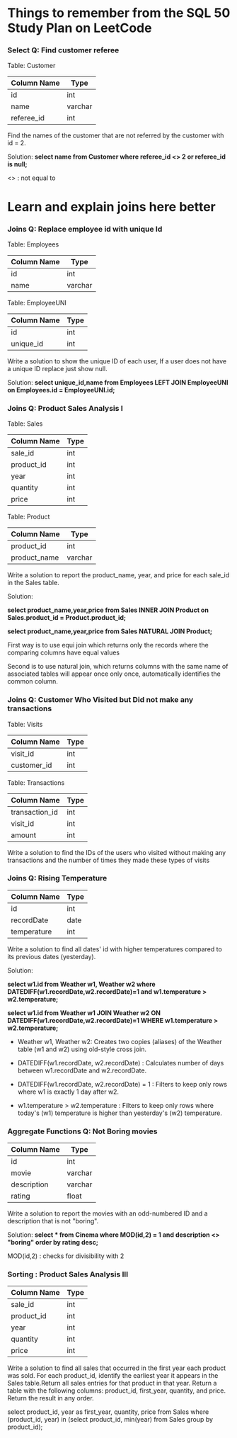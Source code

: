 # Things to remember from the SQL 50 Study Plan on LeetCode
### Select Q: Find customer referee
Table: Customer

| Column Name | Type    |
|-------------|---------|
| id          | int     |
| name        | varchar |
| referee_id  | int     |


Find the names of the customer that are not referred by the customer with id = 2.

Solution: 
**select name from Customer where referee_id <> 2 or referee_id is null;**

<> : not equal to 

# Learn and explain joins here better

### Joins Q: Replace employee id with unique Id 
Table: Employees

| Column Name   | Type    |
|---------------|---------|
| id            | int     |
| name          | varchar |


Table: EmployeeUNI

| Column Name   | Type    |
|---------------|---------|
| id            | int     |
| unique_id     | int     |

Write a solution to show the unique ID of each user, If a user does not have a unique ID replace just show null.

Solution:
**select unique_id,name from Employees LEFT JOIN EmployeeUNI on Employees.id = EmployeeUNI.id;**

### Joins Q: Product Sales Analysis I 
Table: Sales

| Column Name | Type  |
|-------------|-------|
| sale_id     | int   |
| product_id  | int   |
| year        | int   |
| quantity    | int   |
| price       | int   |

Table: Product

| Column Name  | Type    |
|--------------|---------|
| product_id   | int     |
| product_name | varchar |

Write a solution to report the product_name, year, and price for each sale_id in the Sales table.

Solution:

**select product_name,year,price from Sales INNER JOIN Product on Sales.product_id = Product.product_id;**

**select product_name,year,price from Sales NATURAL JOIN Product;**

First way is to use equi join which returns only the records where the comparing columns have equal values

Second is to use natural join, which returns columns with the same name of associated tables will appear once only once, automatically identifies the common column.

### Joins Q: Customer Who Visited but Did not make any transactions 
Table: Visits

| Column Name | Type    |
|-------------|---------|
| visit_id    | int     |
| customer_id | int     |

Table: Transactions

| Column Name    | Type    |
|----------------|---------|
| transaction_id | int     |
| visit_id       | int     |
| amount         | int     |


Write a solution to find the IDs of the users who visited without making any transactions and the number of times they made these types of visits



### Joins Q: Rising Temperature

|Column Name   | Type    |
|---------------|---------|
| id            | int     |
| recordDate    | date    |
| temperature   | int     |

Write a solution to find all dates' id with higher temperatures compared to its previous dates (yesterday).

Solution: 

**select w1.id from Weather w1, Weather w2 where DATEDIFF(w1.recordDate,w2.recordDate)=1 and w1.temperature > w2.temperature;**

**select w1.id from Weather w1 JOIN Weather w2 ON DATEDIFF(w1.recordDate,w2.recordDate)=1 WHERE w1.temperature > w2.temperature;**


- Weather w1, Weather w2: Creates two copies (aliases) of the Weather table (w1 and w2) using old-style cross join.

- DATEDIFF(w1.recordDate, w2.recordDate) : Calculates number of days between w1.recordDate and w2.recordDate.

- DATEDIFF(w1.recordDate, w2.recordDate) = 1	: Filters to keep only rows where w1 is exactly 1 day after w2.

- w1.temperature > w2.temperature	: Filters to keep only rows where today's (w1) temperature is higher than yesterday's (w2) temperature.

### Aggregate Functions Q: Not Boring movies

| Column Name    | Type     |
|----------------|----------|
| id             | int      |
| movie          | varchar  |
| description    | varchar  |
| rating         | float    |

Write a solution to report the movies with an odd-numbered ID and a description that is not "boring".

Solution:
**select * from Cinema where MOD(id,2) = 1 and description <> "boring" order by rating desc;**


MOD(id,2) : checks for divisibility with 2

### Sorting : Product Sales Analysis III 

| Column Name | Type  |
|-------------|-------|
| sale_id     | int   |
| product_id  | int   |
| year        | int   |
| quantity    | int   |
| price       | int   |

Write a solution to find all sales that occurred in the first year each product was sold. For each product_id, identify the earliest year it appears in the Sales table.Return all sales entries for that product in that year. Return a table with the following columns: product_id, first_year, quantity, and price. Return the result in any order.

select product_id, year as first_year, quantity, price from Sales where (product_id, year) in (select product_id, min(year) from Sales group by product_id);







